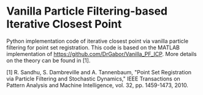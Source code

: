 # Vanilla Particle Filtering-based Iterative Closest Point

Python implementation code of iterative closest point via vanilla particle filtering for point set registration. This code is based on the MATLAB implementation of https://github.com/DrGabor/Vanilla_PF_ICP. More details on the theory can be found in [1].

[1] R. Sandhu, S. Dambreville and A. Tannenbaum, "Point Set Registration via Particle Filtering and Stochastic Dynamics," IEEE Transactions on Pattern Analysis and Machine Intelligence, vol. 32, pp. 1459-1473, 2010.
